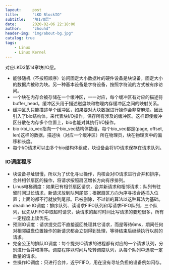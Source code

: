 ```yaml
---
layout:     post
title:      "LKD BlockIO"
subtitle:   "块I/O层"
date:       2020-02-06 22:18:00
author:     "zhouhd"
header-img: "img/about-bg.jpg"
catalog: true
tags:
    - Linux
    - Linux Kernel
---
```


对应LKD3第14章块I/O层。

- 能够随机（不按照顺序）访问固定大小数据片的硬件设备是块设备，固定大小的数据片被称为块。另一种基本设备是字符设备，按照字符流的方式被有序访问。
- 一个块在内存会被存储在一个缓冲区，一一对应，每个缓冲区有对应的描述符buffer_head。缓冲区头用于描述磁盘块和物理内存缓冲区之间的映射关系。
- 缓冲区头只能描述单个缓冲区，如果要对大块数据进行操作会非常麻烦。因此引入了bio结构体，来代表块I/O操作，保存所有涉及的缓冲区。这样即使缓冲区分散在内存多个位置上，bio也能对其执行I/O操作。
- bio->bi_io_vec指向一个bio_vec结构体数组，每个bio_vec都是(page, offset, len)这样的数据，描述块（对应一个缓冲区）所在物理页，块在物理页中的偏移和长度。
- 每个I/O请求可以由多个bio结构体组成，块设备会将I/O请求保存在请求队列。

### IO调度程序
- 块设备寻址很慢，所以为了优化寻址操作，内核会对IO请求进行合并和排序，合并相邻扇区的操作，将请求按照扇区增长方向有序排列。
- Linus电梯调度：如果已有相邻扇区请求，合并新请求和相邻请求；队列有驻留时间过长请求，新请求放到队列尾部；根据扇区方向为序寻找合适插入位置；上面的都不行就放到尾部。已被删除，不过新的算法以这种算法为基础。
- deadline IO调度：排序队列、读请求FIFO队列和写请求FIFO队列，三个队列，优先从FIFO中取超时请求，读请求的超时时间比写请求的要短很多，所有一定程度上读优先。
- 预测IO调度：请求提交后不直接返回处理其它请求，而是等待6ms，期间任何对相邻磁盘位置操作的新请求都会立刻得到处理，等待结束后继续执行以前的请求。
- 完全公正的排队IO调度：每个提交IO请求的进程都有对应的一个请求队列，分别进行合并和排序。调度程序以时间片轮转调度队列，从每个队列中选取一定数量的请求。
- 空操作IO调度：只进行合并，近乎FIFO，用在没有寻址负担的设备例如闪存。